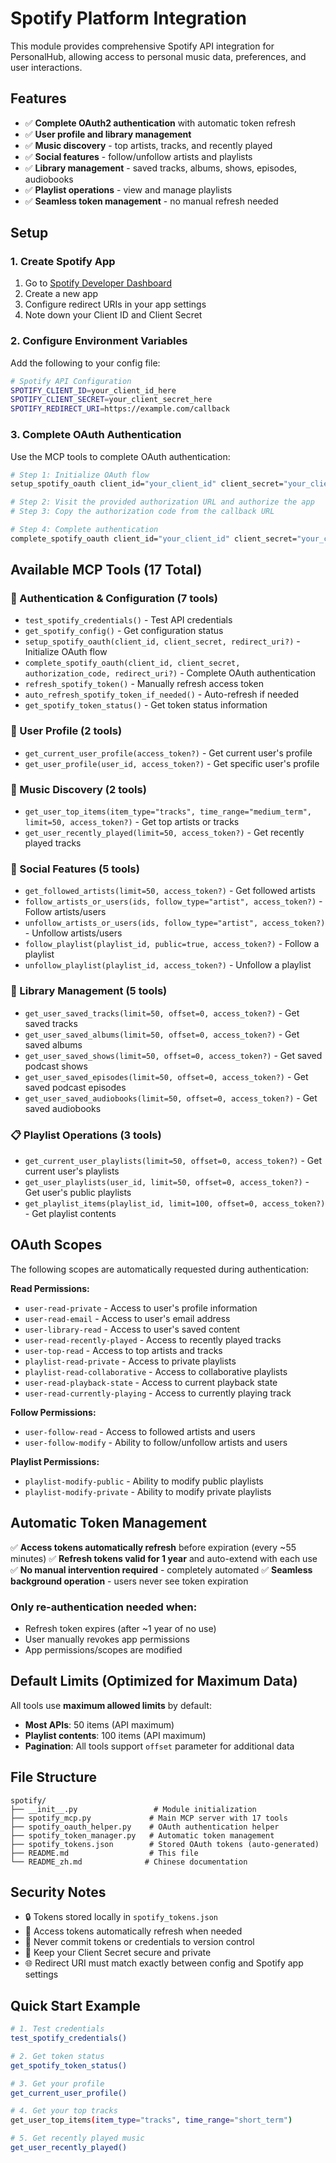 # Spotify Platform Integration

This module provides comprehensive Spotify API integration for PersonalHub, allowing access to personal music data, preferences, and user interactions.

## Features

- ✅ **Complete OAuth2 authentication** with automatic token refresh
- ✅ **User profile and library management** 
- ✅ **Music discovery** - top artists, tracks, and recently played
- ✅ **Social features** - follow/unfollow artists and playlists
- ✅ **Library management** - saved tracks, albums, shows, episodes, audiobooks
- ✅ **Playlist operations** - view and manage playlists
- ✅ **Seamless token management** - no manual refresh needed

## Setup

### 1. Create Spotify App

1. Go to [Spotify Developer Dashboard](https://developer.spotify.com/dashboard)
2. Create a new app
3. Configure redirect URIs in your app settings
4. Note down your Client ID and Client Secret

### 2. Configure Environment Variables

Add the following to your config file:

```bash
# Spotify API Configuration
SPOTIFY_CLIENT_ID=your_client_id_here
SPOTIFY_CLIENT_SECRET=your_client_secret_here
SPOTIFY_REDIRECT_URI=https://example.com/callback
```

### 3. Complete OAuth Authentication

Use the MCP tools to complete OAuth authentication:

```bash
# Step 1: Initialize OAuth flow
setup_spotify_oauth client_id="your_client_id" client_secret="your_client_secret"

# Step 2: Visit the provided authorization URL and authorize the app
# Step 3: Copy the authorization code from the callback URL

# Step 4: Complete authentication
complete_spotify_oauth client_id="your_client_id" client_secret="your_client_secret" authorization_code="your_auth_code"
```

## Available MCP Tools (17 Total)

### 🔐 Authentication & Configuration (7 tools)
- `test_spotify_credentials()` - Test API credentials
- `get_spotify_config()` - Get configuration status
- `setup_spotify_oauth(client_id, client_secret, redirect_uri?)` - Initialize OAuth flow
- `complete_spotify_oauth(client_id, client_secret, authorization_code, redirect_uri?)` - Complete OAuth authentication
- `refresh_spotify_token()` - Manually refresh access token
- `auto_refresh_spotify_token_if_needed()` - Auto-refresh if needed
- `get_spotify_token_status()` - Get token status information

### 👤 User Profile (2 tools)
- `get_current_user_profile(access_token?)` - Get current user's profile
- `get_user_profile(user_id, access_token?)` - Get specific user's profile

### 🎵 Music Discovery (2 tools)
- `get_user_top_items(item_type="tracks", time_range="medium_term", limit=50, access_token?)` - Get top artists or tracks
- `get_user_recently_played(limit=50, access_token?)` - Get recently played tracks

### 👥 Social Features (5 tools)
- `get_followed_artists(limit=50, access_token?)` - Get followed artists
- `follow_artists_or_users(ids, follow_type="artist", access_token?)` - Follow artists/users
- `unfollow_artists_or_users(ids, follow_type="artist", access_token?)` - Unfollow artists/users
- `follow_playlist(playlist_id, public=true, access_token?)` - Follow a playlist
- `unfollow_playlist(playlist_id, access_token?)` - Unfollow a playlist

### 💾 Library Management (5 tools)
- `get_user_saved_tracks(limit=50, offset=0, access_token?)` - Get saved tracks
- `get_user_saved_albums(limit=50, offset=0, access_token?)` - Get saved albums
- `get_user_saved_shows(limit=50, offset=0, access_token?)` - Get saved podcast shows
- `get_user_saved_episodes(limit=50, offset=0, access_token?)` - Get saved podcast episodes
- `get_user_saved_audiobooks(limit=50, offset=0, access_token?)` - Get saved audiobooks

### 📋 Playlist Operations (3 tools)
- `get_current_user_playlists(limit=50, offset=0, access_token?)` - Get current user's playlists
- `get_user_playlists(user_id, limit=50, offset=0, access_token?)` - Get user's public playlists
- `get_playlist_items(playlist_id, limit=100, offset=0, access_token?)` - Get playlist contents

## OAuth Scopes

The following scopes are automatically requested during authentication:

**Read Permissions:**
- `user-read-private` - Access to user's profile information
- `user-read-email` - Access to user's email address
- `user-library-read` - Access to user's saved content
- `user-read-recently-played` - Access to recently played tracks
- `user-top-read` - Access to top artists and tracks
- `playlist-read-private` - Access to private playlists
- `playlist-read-collaborative` - Access to collaborative playlists
- `user-read-playback-state` - Access to current playback state
- `user-read-currently-playing` - Access to currently playing track

**Follow Permissions:**
- `user-follow-read` - Access to followed artists and users
- `user-follow-modify` - Ability to follow/unfollow artists and users

**Playlist Permissions:**
- `playlist-modify-public` - Ability to modify public playlists
- `playlist-modify-private` - Ability to modify private playlists

## Automatic Token Management

✅ **Access tokens automatically refresh** before expiration (every ~55 minutes)
✅ **Refresh tokens valid for 1 year** and auto-extend with each use
✅ **No manual intervention required** - completely automated
✅ **Seamless background operation** - users never see token expiration

### Only re-authentication needed when:
- Refresh token expires (after ~1 year of no use)
- User manually revokes app permissions
- App permissions/scopes are modified

## Default Limits (Optimized for Maximum Data)

All tools use **maximum allowed limits** by default:
- **Most APIs**: 50 items (API maximum)
- **Playlist contents**: 100 items (API maximum)
- **Pagination**: All tools support `offset` parameter for additional data

## File Structure

```
spotify/
├── __init__.py                 # Module initialization
├── spotify_mcp.py             # Main MCP server with 17 tools
├── spotify_oauth_helper.py    # OAuth authentication helper
├── spotify_token_manager.py   # Automatic token management
├── spotify_tokens.json        # Stored OAuth tokens (auto-generated)
├── README.md                  # This file
└── README_zh.md              # Chinese documentation
```

## Security Notes

- 🔒 Tokens stored locally in `spotify_tokens.json`
- 🔄 Access tokens automatically refresh when needed
- 🚫 Never commit tokens or credentials to version control
- 🔐 Keep your Client Secret secure and private
- 🌐 Redirect URI must match exactly between config and Spotify app settings

## Quick Start Example

```bash
# 1. Test credentials
test_spotify_credentials()

# 2. Get token status
get_spotify_token_status()

# 3. Get your profile
get_current_user_profile()

# 4. Get your top tracks
get_user_top_items(item_type="tracks", time_range="short_term")

# 5. Get recently played music
get_user_recently_played()
```